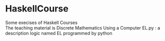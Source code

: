 # HaskellCourse
Some execises of Haskell Courses  
The teaching material is Discrete Mathematics Using a Computer
EL.py : a description logic named EL programmed by python  

